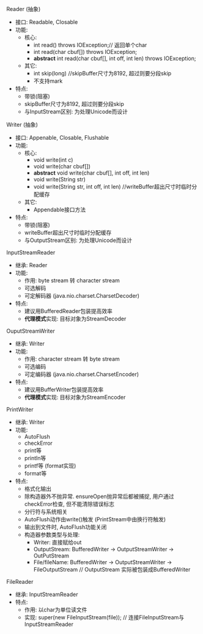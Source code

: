 Reader (抽象)
* 接口: Readable, Closable
* 功能:
    * 核心:
        * int read() throws IOException;// 返回单个char
        * int read(char cbuf[]) throws IOException;
        * **abstract** int read(char cbuf[], int off, int len) throws IOException;
    * 其它:
        * int skip(long) //skipBuffer尺寸为8192, 超过则要分段skip
        * 不支持mark
* 特点:
    * 带锁(阻塞)
    * skipBuffer尺寸为8192, 超过则要分段skip
    * 与InputStream区别: 为处理Unicode而设计

Writer (抽象)
* 接口: Appenable, Closable, Flushable
* 功能:
    * 核心:
        * void write(int c) 
        * void write(char cbuf[])
        * **abstract** void write(char cbuf[], int off, int len)
        * void write(String str)
        * void write(String str, int off, int len) //writeBuffer超出尺寸时临时分配缓存
    * 其它:
        * Appendable接口方法
* 特点:
    * 带锁(阻塞)
    * writeBuffer超出尺寸时临时分配缓存
    * 与OutputStream区别: 为处理Unicode而设计

InputStreamReader
* 继承: Reader    
* 功能:
    * 作用: byte stream 转 character stream
    * 可选解码
    * 可定解码器 (java.nio.charset.CharsetDecoder)
* 特点:
    * 建议用BufferedReader包装提高效率
    * **代理模式**实现: 目标对象为StreamDecoder


OuputStreamWriter
* 继承: Writer 
* 功能:
    * 作用: character stream 转 byte stream
    * 可选编码
    * 可定编码器 (java.nio.charset.CharsetEncoder)
* 特点:
    * 建议用BufferWriter包装提高效率
    * **代理模式**实现: 目标对象为StreamEncoder

PrintWriter
* 继承: Writer
* 功能:
    * AutoFlush
    * checkError 
    * print等
    * println等
    * printf等 (format实现)
    * format等
* 特点:
    * 格式化输出
    * 除构造器外不抛异常. ensureOpen抛异常后都被捕捉, 用户通过checkError检查, 但不能清除错误标志
    * 分行符与系统相关
    * AutoFlush动作由write()触发 (PrintStream中由换行符触发)
    * 输出到文件时, AutoFlush功能关闭
    * 构造器参数类型与处理:
        * Writer: 直接赋给out
        * OutputStream: BufferedWriter -> OutputStreamWriter -> OutPutStream
        * File/fileName: BufferedWriter -> OutputStreamWriter -> FileOutputStream
            // OutputStream 实际被包装成BufferedWriter

FileReader
* 继承: InputStreamReader
* 特点:
    * 作用: 以char为单位读文件
    * 实现: super(new FileInputStream(file)); // 连接FileInputStream与InputStreamReader
